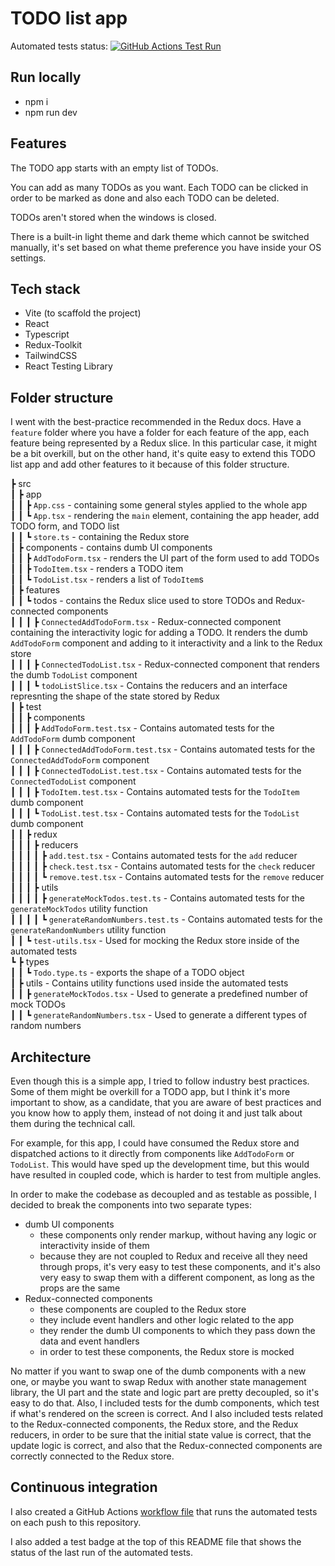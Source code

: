 # TODO list app

Automated tests status: [![GitHub Actions Test Run](https://github.com/bradeac/dvt-todolist-assessment-bradeacamil/actions/workflows/main.yml/badge.svg?branch=main)](https://github.com/bradeac/dvt-todolist-assessment-bradeacamil/actions/workflows/main.yml)

## Run locally

- npm i
- npm run dev

## Features

The TODO app starts with an empty list of TODOs.

You can add as many TODOs as you want. Each TODO can be clicked in order to be marked as done and also each TODO can be deleted.

TODOs aren't stored when the windows is closed.

There is a built-in light theme and dark theme which cannot be switched manually, it's set based on what theme preference you have inside your OS settings.

## Tech stack

- Vite (to scaffold the project)
- React
- Typescript
- Redux-Toolkit
- TailwindCSS
- React Testing Library

## Folder structure

I went with the best-practice recommended in the Redux docs. Have a `feature` folder where you have a folder for each feature of the app, each feature being represented by a Redux slice. In this particular case, it might be a bit overkill, but on the other hand, it's quite easy to extend this TODO list app and add other features to it because of this folder structure.

┣ src  
┃ ┣ app  
┃ ┃ ┣ `App.css` - containing some general styles applied to the whole app  
┃ ┃ ┗ `App.tsx` - rendering the `main` element, containing the app header, add TODO form, and TODO list  
┃ ┃ ┗ `store.ts` - containing the Redux store  
┃ ┣ components - contains dumb UI components  
┃ ┃ ┣ `AddTodoForm.tsx` - renders the UI part of the form used to add TODOs  
┃ ┃ ┣ `TodoItem.tsx` - renders a TODO item  
┃ ┃ ┗ `TodoList.tsx` - renders a list of `TodoItem`s  
┃ ┣ features  
┃ ┃ ┗ todos - contains the Redux slice used to store TODOs and Redux-connected components  
┃ ┃ ┃ ┣ `ConnectedAddTodoForm.tsx` - Redux-connected component containing the interactivity logic for adding a TODO. It renders the dumb `AddTodoForm` component and adding to it interactivity and a link to the Redux store  
┃ ┃ ┃ ┣ `ConnectedTodoList.tsx` - Redux-connected component that renders the dumb `TodoList` component  
┃ ┃ ┃ ┗ `todoListSlice.tsx` - Contains the reducers and an interface represnting the shape of the state stored by Redux  
┃ ┣ test  
┃ ┃ ┣ components  
┃ ┃ ┃ ┣ `AddTodoForm.test.tsx` - Contains automated tests for the `AddTodoForm` dumb component  
┃ ┃ ┃ ┣ `ConnectedAddTodoForm.test.tsx` - Contains automated tests for the `ConnectedAddTodoForm` component  
┃ ┃ ┃ ┣ `ConnectedTodoList.test.tsx` - Contains automated tests for the `ConnectedTodoList` component  
┃ ┃ ┃ ┣ `TodoItem.test.tsx` - Contains automated tests for the `TodoItem` dumb component  
┃ ┃ ┃ ┗ `TodoList.test.tsx` - Contains automated tests for the `TodoList` dumb component  
┃ ┃ ┣ redux  
┃ ┃ ┃ ┣ reducers  
┃ ┃ ┃ ┃ ┣ `add.test.tsx` - Contains automated tests for the `add` reducer  
┃ ┃ ┃ ┃ ┣ `check.test.tsx` - Contains automated tests for the `check` reducer  
┃ ┃ ┃ ┃ ┗ `remove.test.tsx` - Contains automated tests for the `remove` reducer  
┃ ┃ ┃ ┣ utils  
┃ ┃ ┃ ┃ ┣ `generateMockTodos.test.ts` - Contains automated tests for the `generateMockTodos` utility function  
┃ ┃ ┃ ┃ ┗ `generateRandomNumbers.test.ts` - Contains automated tests for the `generateRandomNumbers` utility function  
┃ ┃ ┗ `test-utils.tsx` - Used for mocking the Redux store inside of the automated tests  
┗ ┣ types  
┃ ┃ ┗ `Todo.type.ts` - exports the shape of a TODO object  
┃ ┣ utils - Contains utility functions used inside the automated tests  
┃ ┃ ┣ `generateMockTodos.tsx` - Used to generate a predefined number of mock TODOs  
┃ ┃ ┗ `generateRandomNumbers.tsx` - Used to generate a different types of random numbers  


## Architecture

Even though this is a simple app, I tried to follow industry best practices. Some of them might be overkill for a TODO app, but I think it's more important to show, as a candidate, that you are aware of best practices and you know how to apply them, instead of not doing it and just talk about them during the technical call.

For example, for this app, I could have consumed the Redux store and dispatched actions to it directly from components like `AddTodoForm` or `TodoList`. This would have sped up the development time, but this would have resulted in coupled code, which is harder to test from multiple angles.

In order to make the codebase as decoupled and as testable as possible, I decided to break the components into two separate types:
- dumb UI components
  - these components only render markup, without having any logic or interactivity inside of them
  - because they are not coupled to Redux and receive all they need through props, it's very easy to test these components, and it's also very easy to swap them with a different component, as long as the props are the same
- Redux-connected components
  - these components are coupled to the Redux store
  - they include event handlers and other logic related to the app
  - they render the dumb UI components to which they pass down the data and event handlers
  - in order to test these components, the Redux store is mocked

No matter if you want to swap one of the dumb components with a new one, or maybe you want to swap Redux with another state management library, the UI part and the state and logic part are pretty decoupled, so it's easy to do that.
Also, I included tests for the dumb components, which test if what's rendered on the screen is correct. And I also included tests related to the Redux-connected components, the Redux store, and the Redux reducers, in order to be sure that the initial state value is correct, that the update logic is correct, and also that the Redux-connected components are correctly connected to the Redux store.

## Continuous integration

I also created a GitHub Actions [workflow file](https://github.com/bradeac/dvt-todolist-assessment-bradeacamil/blob/main/.github/workflows/main.yml) that runs the automated tests on each push to this repository.

I also added a test badge at the top of this README file that shows the status of the last run of the automated tests.